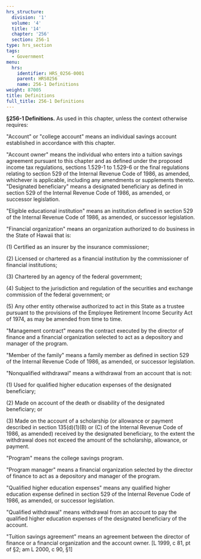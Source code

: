 ```yaml
---
hrs_structure:
  division: '1'
  volume: '4'
  title: '14'
  chapter: '256'
  section: 256-1
type: hrs_section
tags:
  - Government
menu:
  hrs:
    identifier: HRS_0256-0001
    parent: HRS0256
    name: 256-1 Definitions
weight: 87005
title: Definitions
full_title: 256-1 Definitions
---
```

**§256-1 Definitions.** As used in this chapter, unless the context otherwise requires:

"Account" or "college account" means an individual savings account established in accordance with this chapter.

"Account owner" means the individual who enters into a tuition savings agreement pursuant to this chapter and as defined under the proposed income tax regulations, sections 1.529-1 to 1.529-6 or the final regulations relating to section 529 of the Internal Revenue Code of 1986, as amended, whichever is applicable, including any amendments or supplements thereto. "Designated beneficiary" means a designated beneficiary as defined in section 529 of the Internal Revenue Code of 1986, as amended, or successor legislation.

"Eligible educational institution" means an institution defined in section 529 of the Internal Revenue Code of 1986, as amended, or successor legislation.

"Financial organization" means an organization authorized to do business in the State of Hawaii that is:

(1) Certified as an insurer by the insurance commissioner;

(2) Licensed or chartered as a financial institution by the commissioner of financial institutions;

(3) Chartered by an agency of the federal government;

(4) Subject to the jurisdiction and regulation of the securities and exchange commission of the federal government; or

(5) Any other entity otherwise authorized to act in this State as a trustee pursuant to the provisions of the Employee Retirement Income Security Act of 1974, as may be amended from time to time.

"Management contract" means the contract executed by the director of finance and a financial organization selected to act as a depository and manager of the program.

"Member of the family" means a family member as defined in section 529 of the Internal Revenue Code of 1986, as amended, or successor legislation.

"Nonqualified withdrawal" means a withdrawal from an account that is not:

(1) Used for qualified higher education expenses of the designated beneficiary;

(2) Made on account of the death or disability of the designated beneficiary; or

(3) Made on the account of a scholarship (or allowance or payment described in section 135(d)(1)(B) or (C) of the Internal Revenue Code of 1986, as amended) received by the designated beneficiary, to the extent the withdrawal does not exceed the amount of the scholarship, allowance, or payment.

"Program" means the college savings program.

"Program manager" means a financial organization selected by the director of finance to act as a depository and manager of the program.

"Qualified higher education expenses" means any qualified higher education expense defined in section 529 of the Internal Revenue Code of 1986, as amended, or successor legislation.

"Qualified withdrawal" means withdrawal from an account to pay the qualified higher education expenses of the designated beneficiary of the account.

"Tuition savings agreement" means an agreement between the director of finance or a financial organization and the account owner. [L 1999, c 81, pt of §2; am L 2000, c 90, §1]
